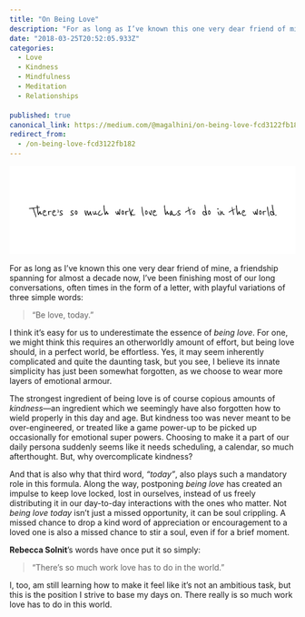 ```yaml
---
title: "On Being Love"
description: "For as long as I’ve known this one very dear friend of mine, a friendship spanning for almost a decade now, I’ve been finishing most of our long conversations, often times in the form of a letter…"
date: "2018-03-25T20:52:05.933Z"
categories: 
  - Love
  - Kindness
  - Mindfulness
  - Meditation
  - Relationships

published: true
canonical_link: https://medium.com/@magalhini/on-being-love-fcd3122fb182
redirect_from:
  - /on-being-love-fcd3122fb182
---
```


![](./asset-1.png)

For as long as I’ve known this one very dear friend of mine, a friendship spanning for almost a decade now, I’ve been finishing most of our long conversations, often times in the form of a letter, with playful variations of three simple words:

> “Be love, today.”

I think it’s easy for us to underestimate the essence of _being love_. For one, we might think this requires an otherworldly amount of effort, but being love should, in a perfect world, be effortless. Yes, it may  seem inherently complicated and quite the daunting task, but you see, I believe its innate simplicity has just been somewhat forgotten, as we choose to wear more layers of emotional armour.

The strongest ingredient of being love is of course copious amounts of _kindness_—an ingredient which we seemingly have also forgotten how to wield properly in this day and age. But kindness too was never meant to be over-engineered, or treated like a game power-up to be picked up occasionally for emotional super powers. Choosing to make it a part of our daily persona suddenly seems like it needs scheduling, a calendar, so much afterthought. But, why overcomplicate kindness?

And that is also why that third word, _“today”_, also plays such a mandatory role in this formula. Along the way, postponing _being love_ has created an impulse to keep love locked, lost in ourselves, instead of us freely distributing it in our day-to-day interactions with the ones who matter. Not _being love today_ isn’t just a missed opportunity, it can be soul crippling. A missed chance to drop a kind word of appreciation or encouragement to a loved one is also a missed chance to stir a soul, even if for a brief moment.

**Rebecca Solnit**’s words have once put it so simply:

> “There’s so much work love has to do in the world.”

I, too, am still learning how to make it feel like it’s not an ambitious task, but this is the position I strive to base my days on. There really is so much work love has to do in this world.

